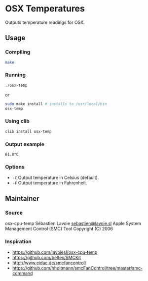 # OSX Temperatures

Outputs temperature readings for OSX.

## Usage 

### Compiling

```bash
make
```

### Running

```bash
./osx-temp
```

or

```bash
sudo make install # installs to /usr/local/bin
osx-temp
```

### Using clib

```bash
clib install osx-temp
```

### Output example

```
61.8°C
```

### Options

 * `-C` Output temperature in Celsius (default).
 * `-F` Output temperature in Fahrenheit.

## Maintainer 



### Source 

osx-cpu-temp Sébastien Lavoie <sebastien@lavoie.sl>
Apple System Management Control (SMC) Tool 
Copyright (C) 2006

### Inspiration 

 * https://github.com/lavoiesl/osx-cpu-temp
 * https://github.com/beltex/SMCKit
 * http://www.eidac.de/smcfancontrol/
 * https://github.com/hholtmann/smcFanControl/tree/master/smc-command
